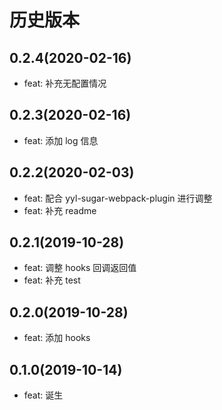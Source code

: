 # 历史版本
## 0.2.4(2020-02-16)
* feat: 补充无配置情况

## 0.2.3(2020-02-16)
* feat: 添加 log 信息

## 0.2.2(2020-02-03)
* feat: 配合 yyl-sugar-webpack-plugin 进行调整
* feat: 补充 readme

## 0.2.1(2019-10-28)
* feat: 调整 hooks 回调返回值
* feat: 补充 test

## 0.2.0(2019-10-28)
* feat: 添加 hooks

## 0.1.0(2019-10-14)
* feat: 诞生